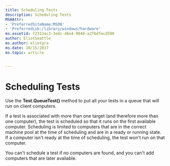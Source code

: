 ```yaml
---
title: Scheduling Tests
description: Scheduling Tests
MSHAttr:
- 'PreferredSiteName:MSDN'
- 'PreferredLib:/library/windows/hardware'
ms.assetid: f2313ac3-3edc-46e4-9040-a2f6dfecd590
author: EliotSeattle
ms.author: eliotgra
ms.date: 10/15/2017
ms.topic: article


---
```


# Scheduling Tests


Use the **Test.QueueTest()** method to put all your tests in a queue that will run on client computers.

If a test is associated with more than one target (and therefore more than one computer), the test is scheduled so that it runs on the first available computer. Scheduling is limited to computers that are in the correct machine pool at the time of scheduling and are in a ready or running state. If a computer isn't ready at the time of scheduling, the test won't run on that computer.

You can't schedule a test if no computers are found, and you can't add computers that are later available.

 

 






